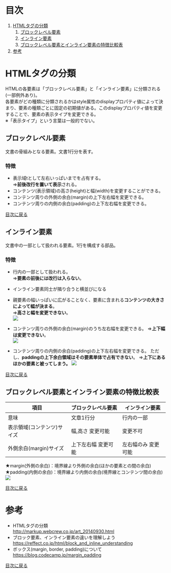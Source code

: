 # 目次
1. [HTMLタグの分類](#HTMLタグの分類)
   1. [ブロックレベル要素](#ブロックレベル要素)
   2. [インライン要素](#インライン要素)
   3. [ブロックレベル要素とインライン要素の特徴比較表](#ブロックレベル要素とインライン要素の特徴比較表)
2. [参考](#参考)

# HTMLタグの分類
HTMLの各要素は「ブロックレベル要素」と「インライン要素」に分類される(一部例外あり)。  
各要素がどの種類に分類されるかはstyle属性のdisplayプロパティ値によって決まり、要素の種類ごとに固定の初期値がある。このdisplayプロパティ値を変更することで、要素の表示タイプを変更できる。  
※「表示タイプ」という言葉は一般的でない。

## ブロックレベル要素
文書の骨組みとなる要素。文書1行分を表す。

### 特徴
- 表示域tとして左右いっぱいまでを占有する。  
   ⇒**前後改行を置いて表示**される。
- コンテンツ(表示領域)の高さ(height)と幅(width)を変更することができる。  
- コンテンツ周りの外側の余白(margin)の上下左右幅を変更できる。  
- コンテンツ周りの内側の余白(padding)の上下左右幅を変更できる。

[目次に戻る](#目次)


## インライン要素
文書中の一部として扱われる要素。1行を構成する部品。

### 特徴
- 行内の一部として扱われる。  
   ⇒**要素の前後には改行は入らない**。  
- インライン要素同士が隣り合うと横並びになる  
- 親要素の幅いっぱいに広がることなく、要素に含まれる**コンテンツの大きさによって幅が決まる**。  
   ⇒**高さと幅を変更できない**。  
   ![](https://reffect.co.jp/wp-content/uploads/2018/11/block_inline_size.png)  
   
- コンテンツ周りの外側の余白(margin)のうち左右幅を変更できる。
   ⇒**上下幅は変更できない**。  
   ![](https://reffect.co.jp/wp-content/uploads/2018/11/block_inline_margin.png)  
   
- コンテンツ周りの内側の余白(padding)の上下左右幅を変更できる。
  ただし、**paddingの上下余白領域はその要素単体で占有できない**。
   ⇒**上下にあるほかの要素と被ってしまう。**
   ![](https://reffect.co.jp/wp-content/uploads/2018/11/block_inline_padding.png)  
   
[目次に戻る](#目次)

## ブロックレベル要素とインライン要素の特徴比較表

|項目 |ブロックレベル要素 |インライン要素 |
|- |- |- |
|意味 |文章1行分 |行内の一部 |
|表示領域(コンテンツ)サイズ |幅,高さ 変更可能 |変更不可 |
|外側余白(margin)サイズ |上下左右幅 変更可能　|左右幅のみ 変更可能 |

★margin(外側の余白)：境界線より外側の余白(ほかの要素との間の余白)  
★padding(内側の余白)：境界線より内側の余白(境界線とコンテンツ間の余白)  
![](https://s3-ap-northeast-1.amazonaws.com/mash-jp/staging/uploads/3401/e81de1a5939d1f8df32f06d1e5357fff601096b4.3457.original.png?1488165207)  

[目次に戻る](#目次)


# 参考
- HTMLタグの分類  
http://markup.webcrew.co.jp/art_20140930.html
- ブロック要素、インライン要素の違いを理解しよう  
https://reffect.co.jp/html/block_and_inline_understanding  
- ボックス(margin, border, padding)について
https://blog.codecamp.jp/margin_padding  

[目次に戻る](#目次)
